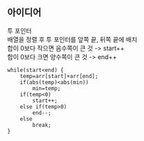 ## 아이디어
투 포인터  
배열을 정렬 후 투 포인터를 앞쪽 끝, 뒤쪽 끝에 배치  
합이 0보다 작으면 음수쪽이 큰 것 -> start++  
합이 0보다 크면 양수쪽이 큰 것 -> end++  
```
while(start<end) {
	temp=arr[start]+arr[end];
	if(abs(temp)<abs(min))
		min=temp;
	if(temp<0)
		start++;
	else if(temp>0)
		end--;
	else
		break;
}
```
